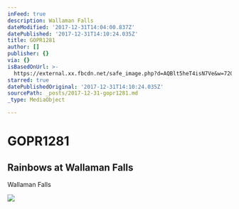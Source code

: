 ```yaml
---
inFeed: true
description: Wallaman Falls
dateModified: '2017-12-31T14:04:00.837Z'
datePublished: '2017-12-31T14:10:24.035Z'
title: GOPR1281
author: []
publisher: {}
via: {}
isBasedOnUrl: >-
  https://external.xx.fbcdn.net/safe_image.php?d=AQBlt5heT4isN7Ve&w=720&h=720&url=https%3A%2F%2Fi.ytimg.com%2Fvi%2FlhjFx70msnc%2Fmaxresdefault.jpg&cfs=1&_nc_hash=AQBgq1FwfHQRqPwp
starred: true
datePublishedOriginal: '2017-12-31T14:10:24.035Z'
sourcePath: _posts/2017-12-31-gopr1281.md
_type: MediaObject

---
```

# GOPR1281

## Rainbows at Wallaman Falls
Wallaman Falls

<article style=""><img src="https://external.xx.fbcdn.net/safe_image.php?d=AQBlt5heT4isN7Ve&amp;w=720&amp;h=720&amp;url=https%3A%2F%2Fi.ytimg.com%2Fvi%2FlhjFx70msnc%2Fmaxresdefault.jpg&amp;cfs=1&amp;_nc_hash=AQBgq1FwfHQRqPwp" /></article>